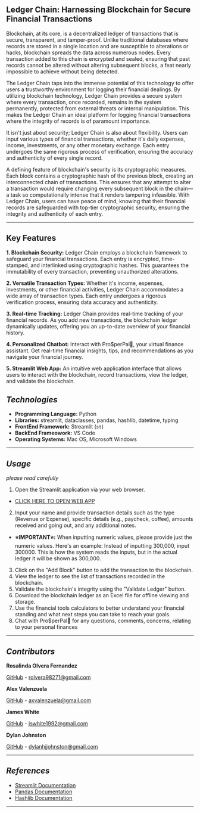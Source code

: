 ## **Ledger Chain: Harnessing Blockchain for Secure Financial Transactions**

Blockchain, at its core, is a decentralized ledger of transactions that is secure, transparent, and tamper-proof. Unlike traditional databases where records are stored in a single location and are susceptible to alterations or hacks, blockchain spreads the data across numerous nodes. Every transaction added to this chain is encrypted and sealed, ensuring that past records cannot be altered without altering subsequent blocks, a feat nearly impossible to achieve without being detected.

The Ledger Chain taps into the immense potential of this technology to offer users a trustworthy environment for logging their financial dealings. By utilizing blockchain technology, Ledger Chain provides a secure system where every transaction, once recorded, remains in the system permanently, protected from external threats or internal manipulation. This makes the Ledger Chain an ideal platform for logging financial transactions where the integrity of records is of paramount importance.

It isn't just about security; Ledger Chain is also about flexibility. Users can input various types of financial transactions, whether it's daily expenses, income, investments, or any other monetary exchange. Each entry undergoes the same rigorous process of verification, ensuring the accuracy and authenticity of every single record.

A defining feature of blockchain's security is its cryptographic measures. Each block contains a cryptographic hash of the previous block, creating an interconnected chain of transactions. This ensures that any attempt to alter a transaction would require changing every subsequent block in the chain—a task so computationally intense that it renders tampering infeasible. With Ledger Chain, users can have peace of mind, knowing that their financial records are safeguarded with top-tier cryptographic security, ensuring the integrity and authenticity of each entry.

---

## **Key Features**

**1. Blockchain Security:** Ledger Chain employs a blockchain framework to safeguard your financial transactions. Each entry is encrypted, time-stamped, and interlinked using cryptographic hashes. This guarantees the immutability of every transaction, preventing unauthorized alterations.

**2. Versatile Transaction Types:** Whether it's income, expenses, investments, or other financial activities, Ledger Chain accommodates a wide array of transaction types. Each entry undergoes a rigorous verification process, ensuring data accuracy and authenticity.

**3. Real-time Tracking:** Ledger Chain provides real-time tracking of your financial records. As you add new transactions, the blockchain ledger dynamically updates, offering you an up-to-date overview of your financial history.

**4. Personalized Chatbot:** Interact with Pro$perPal🚀, your virtual finance assistant. Get real-time financial insights, tips, and recommendations as you navigate your financial journey.

**5. Streamlit Web App:** An intuitive web application interface that allows users to interact with the blockchain, record transactions, view the ledger, and validate the blockchain.

## *Technologies*

- **Programming Language:** Python
- **Libraries:** streamlit, dataclasses, pandas, hashlib, datetime, typing
- **FrontEnd Framework:** Streamlit (`st`)
- **BackEnd Frameowork:** VS Code 
- **Operating Systems:** Mac OS, Microsoft Windows

---

## *Usage*
*please read carefully*


1. Open the Streamlit application via your web browser.
        
- [CLICK HERE TO OPEN WEB APP](https://accountingblockchainappuct-axeunskyxnjjv9p7vst7vh.streamlit.app/#securely-record-and-track-your-money-with-the-blockchain-ledger)

2. Input your name and provide transaction details such as the type (Revenue or Expense), specific details (e.g., paycheck, coffee), amounts received and going out, and any additional notes.

- **⭐️IMPORTANT⭐️:** When inputting numeric values, please provide just the numeric values. Here's an example: Instead of inputting 300,000, input 300000. This is how the system reads the inputs, but in the actual ledger it will be shown as 300,000.

3. Click on the "Add Block" button to add the transaction to the blockchain.
4. View the ledger to see the list of transactions recorded in the blockchain.
5. Validate the blockchain's integrity using the "Validate Ledger" button.
6. Download the blockchain ledger as an Excel file for offline viewing and storage.
7. Use the financial tools calculators to better understand your financial standing and what next steps you can take to reach your goals.
8. Chat with Pro$perPal🚀 for any questions, comments, concerns, relating to your personal finances

---

## *Contributors*

**Rosalinda Olvera Fernandez**

[GitHub](https://github.com/rolvera05) - rolvera98271@gmail.com

**Alex Valenzuela**

[GitHub](https://github.com/AlexanderValenzuela) - axvalenzuela@gmail.com

**James White**

[GitHub](https://github.com/jswhite1992) - jswhite1992@gmail.com

**Dylan Johnston**

[GitHub](https://github.com/djohnst914) - dylanhjjohnston@gmail.com

---

## *References*

- [Streamlit Documentation](https://docs.streamlit.io/)
- [Pandas Documentation](https://pandas.pydata.org/docs/)
- [Hashlib Documentation](https://docs.python.org/3/library/hashlib.html)

---

